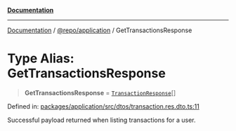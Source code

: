 [**Documentation**](../../../README.md)

***

[Documentation](../../../README.md) / [@repo/application](../README.md) / GetTransactionsResponse

# Type Alias: GetTransactionsResponse

> **GetTransactionsResponse** = [`TransactionResponse`](TransactionResponse.md)[]

Defined in: [packages/application/src/dtos/transaction.res.dto.ts:11](https://github.com/o3osatoshi/experiment/blob/54ab00df974a3e9f8283fbcd8c611ed1e0274132/packages/application/src/dtos/transaction.res.dto.ts#L11)

Successful payload returned when listing transactions for a user.

